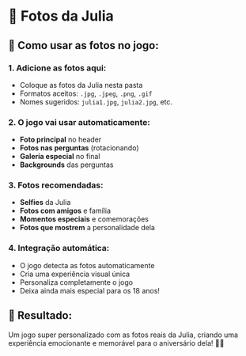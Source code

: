 # 📸 Fotos da Julia

## 🎂 Como usar as fotos no jogo:

### **1. Adicione as fotos aqui:**
- Coloque as fotos da Julia nesta pasta
- Formatos aceitos: `.jpg`, `.jpeg`, `.png`, `.gif`
- Nomes sugeridos: `julia1.jpg`, `julia2.jpg`, etc.

### **2. O jogo vai usar automaticamente:**
- **Foto principal** no header
- **Fotos nas perguntas** (rotacionando)
- **Galeria especial** no final
- **Backgrounds** das perguntas

### **3. Fotos recomendadas:**
- **Selfies** da Julia
- **Fotos com amigos** e família
- **Momentos especiais** e comemorações
- **Fotos que mostrem** a personalidade dela

### **4. Integração automática:**
- O jogo detecta as fotos automaticamente
- Cria uma experiência visual única
- Personaliza completamente o jogo
- Deixa ainda mais especial para os 18 anos!

## 💖 **Resultado:**
Um jogo super personalizado com as fotos reais da Julia, criando uma experiência emocionante e memorável para o aniversário dela! 🎉✨

